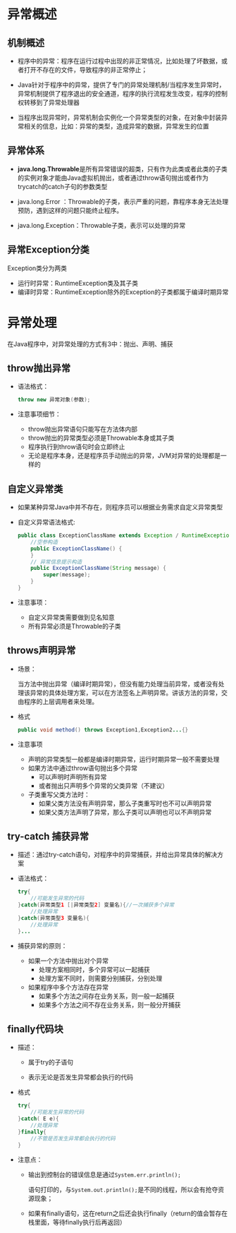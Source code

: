 # 异常概述



## 机制概述

* 程序中的异常：程序在运行过程中出现的非正常情况，比如处理了坏数据，或者打开不存在的文件，导致程序的非正常停止；

* Java针对于程序中的异常，提供了专门的异常处理机制/当程序发生异常时，异常机制提供了程序退出的安全通道，程序的执行流程发生改变，程序的控制权转移到了异常处理器
* 当程序出现异常时，异常机制会实例化一个异常类型的对象，在对象中封装异常相关的信息，比如：异常的类型，造成异常的数据，异常发生的位置

## 异常体系

* **java.long.Throwable**是所有异常错误的超类，只有作为此类或者此类的子类的实例对象才能由Java虚拟机抛出，或者通过throw语句抛出或者作为trycatch的catch子句的参数类型

* java.long.Error ：Throwable的子类，表示严重的问题，靠程序本身无法处理预防，遇到这样的问题只能终止程序。
* java.long.Exception：Throwable子类，表示可以处理的异常

## 异常Exception分类

Exception类分为两类

* 运行时异常：RuntimeException类及其子类
* 编译时异常：RuntimeException除外的Exception的子类都属于编译时期异常

# 异常处理

在Java程序中，对异常处理的方式有3中：抛出、声明、捕获

## throw抛出异常

* 语法格式：

    ~~~java
    throw new 异常对象(参数);
    ~~~

* 注意事项细节：

    * throw抛出异常语句只能写在方法体内部
    * throw抛出的异常类型必须是Throwable本身或其子类
    * 程序执行到throw语句时会立即终止
    * 无论是程序本身，还是程序员手动抛出的异常，JVM对异常的处理都是一样的



## 自定义异常类

* 如果某种异常Java中并不存在，则程序员可以根据业务需求自定义异常类型

* 自定义异常语法格式:

    ~~~java
    public class ExceptionClassName extends Exception / RuntimeException{
        //空参构造
        public ExceptionClassName() {
        }
        // 异常信息提示构造
        public ExceptionClassName(String message) {
            super(message);
        }
    }
    ~~~

* 注意事项：

    * 自定义异常类需要做到见名知意
    * 所有异常必须是Throwable的子类



## throws声明异常

* 场景：

    当方法中抛出异常（编译时期异常），但没有能力处理当前异常，或者没有处理该异常的具体处理方案，可以在方法签名上声明异常。讲该方法的异常，交由程序的上层调用者来处理。

* 格式

    ~~~java
    public void method() throws Exception1,Exception2...{}
    ~~~

* 注意事项

    * 声明的异常类型一般都是编译时期异常，运行时期异常一般不需要处理
    * 如果方法中通过throw语句抛出多个异常
        * 可以声明时声明所有异常
        * 或者抛出只声明多个异常的父类异常（不建议）
    * 子类重写父类方法时：
        * 如果父类方法没有声明异常，那么子类重写时也不可以声明异常
        * 如果父类方法声明了异常，那么子类可以声明也可以不声明异常



## try-catch 捕获异常

* 描述：通过try-catch语句，对程序中的异常捕获，并给出异常具体的解决方案

* 语法格式：

    ~~~java
    try{
        //可能发生异常的代码
    }catch(异常类型1 [|异常类型2] 变量名){//一次捕获多个异常 
        //处理异常
    }catch(异常类型3 变量名){
        //处理异常
    }...
    ~~~

* 捕获异常的原则：

    * 如果一个方法中抛出对个异常
        * 处理方案相同时，多个异常可以一起捕获
        * 处理方案不同时，则需要分别捕获，分别处理
    * 如果程序中多个方法存在异常
        * 如果多个方法之间存在业务关系，则一般一起捕获
        * 如果多个方法之间不存在业务关系，则一般分开捕获

## finally代码块

* 描述：

    * 属于try的子语句


    * 表示无论是否发生异常都会执行的代码


* 格式

    ~~~JAVA
    try{
        //可能发生异常的代码
    }catch( E e){
        //处理异常
    }finally{
        //不管是否发生异常都会执行的代码
    }
    
    ~~~
    
    
    
* 注意点：

    * 输出到控制台的错误信息是通过`System.err.println();`

        语句打印的，与`System.out.println();`是不同的线程，所以会有抢夺资源现象；

    * 如果有finally语句，这在return之后还会执行finally（return的值会暂存在栈里面，等待finally执行后再返回）





